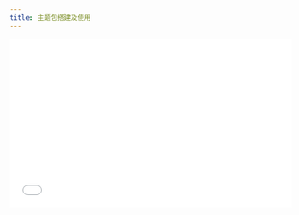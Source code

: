 ```yaml
---
title: 主题包搭建及使用
---
```


<div style="position: relative; padding: 30% 45%;">
<iframe style="position: absolute; width: 100%; height: 100%; left: 0; top: 0;" src="//player.bilibili.com/player.html?aid=1552894675&bvid=BV161421m7pF&cid=1499459062&p=1&autoplay=0" frameborder="no" scrolling="no"></iframe>
</div>

